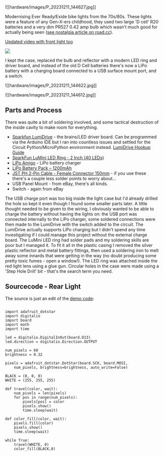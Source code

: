 ![[hardware/images/P_20231211_144627.jpg]]

Modernising Ever Ready/Exide bike lights from the 70s/80s. These lights were a feature of any Gen-X-ers childhood, they used two large 'D cell' R20 batteries and a very dim PR527 0.42 amp bulb which wasn't much good for actually being seen ([see nostalgia article on road.cc](https://road.cc/content/feature/did-you-use-ever-ready-bike-lights-cycling-268225)).

[Updated video with front light too](https://www.youtube.com/shorts/s2od27oFNTo)

![](https://www.youtube.com/watch?v=YEcX-L15yCM)

I kept the case, replaced the bulb and reflector with a modern LED ring and driver board, and instead of the old D Cell batteries there's now a LiPo battery with a charging board connected to a USB surface mount port, and a switch.

![[hardware/images/P_20231211_144622.jpg]]

![[hardware/images/P_20231211_144612.jpg]]

## Parts and Process

There was quite a bit of soldering involved, and some tactical destruction of the inside cavity to make room for everything.

- [Sparkfun LumiDrive](https://www.sparkfun.com/products/14779) - the brains/LED driver board. Can be programmed via the Arduino IDE but I ran into countless issues and settled for the Circuit Python/MicroPython environment instead. [LumiDrive Hookup Guide](https://learn.sparkfun.com/tutorials/lumidrive-hookup-guide)
- [SparkFun LuMini LED Ring - 2 Inch (40 LEDs)](https://www.sparkfun.com/products/14966)
- [LiPo Amigo](https://shop.pimoroni.com/products/lipo-amigo) - LiPo battery charger
- [LiPo Battery Pack – 1200mAh](https://shop.pimoroni.com/products/lipo-battery-pack?variant=20429082183)
- [JST PH 2-Pin Cable - Female Connector 150mm](https://thepihut.com/products/jst-ph-2-pin-cable-female-connector-150mm) - if you use these there's a couple less solder points to worry about...
- USB Panel Mount - from eBay, there's all kinds.
- Switch - again from eBay

The USB charge port was too big inside the light case but I'd already drilled the hole so kept it even though I found some smaller parts later. A little thought needed to be given to the wiring, I obviously wanted to be able to charge the battery without having the lights on: the USB port was connected internally to the LiPo charger, some soldered connections were then made to the LumiDrive with the switch added to the circuit. The LumiDrive actually supports LiPo charging but I didn't spend any time investigating if I could manage this project without the external charge board. The LuMini LED ring had solder pads and my soldering skills are poor but I managed it. To fit it all in the plastic casing I removed the silver plastic reflector and metal battery fittings, then used a soldering iron to melt away some innards that were getting in the way (no doubt producing some pretty toxic fumes - open a window!). The LED ring was attached inside the red light lens using a glue gun. Circular holes in the case were made using a 'Step Hole Drill' bit - that's the search term you need.

## Sourcecode - Rear Light

The source is just an edit of the [demo code](https://github.com/sparkfun/SparkFun_LumiDrive_Example_Code/blob/master/main.py):

```

import adafruit_dotstar
import digitalio
import board
import math
import time

led = digitalio.DigitalInOut(board.D13)
led.direction = digitalio.Direction.OUTPUT

num_pixels = 60
brightness = 0.32

pixels = adafruit_dotstar.DotStar(board.SCK, board.MOSI, 
    num_pixels, brightness=brightness, auto_write=False)

BLACK = (0, 0, 0)
WHITE = (255, 255, 255)

def travel(color, wait):
    num_pixels = len(pixels)
    for pos in range(num_pixels):
        pixels[pos] = color 
        pixels.show() 
        time.sleep(wait)
        
def color_fill(color, wait):
    pixels.fill(color)
    pixels.show()
    time.sleep(wait)

while True: 
    travel(WHITE, 0)
    color_fill(BLACK,0) 
    
```